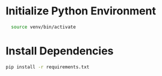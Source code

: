 

# Initialize Python Environment

```bash
  source venv/bin/activate
```

# Install Dependencies

```bash
pip install -r requirements.txt
```

